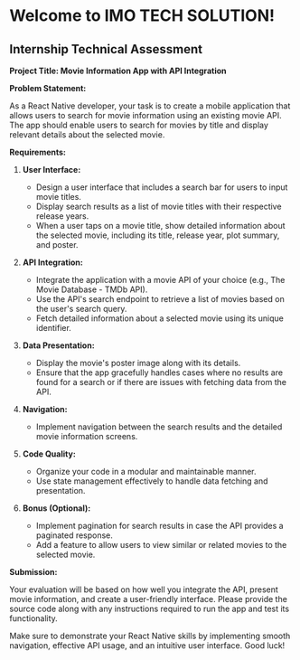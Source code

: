 # Welcome to IMO TECH SOLUTION!
## Internship Technical Assessment

**Project Title: Movie Information App with API Integration**

**Problem Statement:**

As a React Native developer, your task is to create a mobile application that allows users to search for movie information using an existing movie API. The app should enable users to search for movies by title and display relevant details about the selected movie.

**Requirements:**

1. **User Interface:**
   - Design a user interface that includes a search bar for users to input movie titles.
   - Display search results as a list of movie titles with their respective release years.
   - When a user taps on a movie title, show detailed information about the selected movie, including its title, release year, plot summary, and poster.

2. **API Integration:**
   - Integrate the application with a movie API of your choice (e.g., The Movie Database - TMDb API).
   - Use the API's search endpoint to retrieve a list of movies based on the user's search query.
   - Fetch detailed information about a selected movie using its unique identifier.

3. **Data Presentation:**
   - Display the movie's poster image along with its details.
   - Ensure that the app gracefully handles cases where no results are found for a search or if there are issues with fetching data from the API.

4. **Navigation:**
   - Implement navigation between the search results and the detailed movie information screens.

5. **Code Quality:**
   - Organize your code in a modular and maintainable manner.
   - Use state management effectively to handle data fetching and presentation.

6. **Bonus (Optional):**
   - Implement pagination for search results in case the API provides a paginated response.
   - Add a feature to allow users to view similar or related movies to the selected movie.

**Submission:**

Your evaluation will be based on how well you integrate the API, present movie information, and create a user-friendly interface. Please provide the source code along with any instructions required to run the app and test its functionality.

Make sure to demonstrate your React Native skills by implementing smooth navigation, effective API usage, and an intuitive user interface. Good luck!
